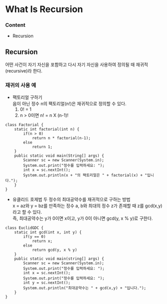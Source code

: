 # What Is Recursion
### Content
- Recursion

## Recursion
어떤 사건이 자기 자신을 포함하고 다시 자기 자신을 사용하여 정의될 때 재귀적(recursive)라 한다.

### 재귀의 사용 예
- 팩토리얼 구하기    
음이 아닌 정수 n의 팩토리얼(n!)은 재귀적으로 정의할 수 있다.
    1. 0! = 1
    2. n > 0이면 n! = n X (n-1)!
```
class Factorial { 
    static int factorial(int n) {
        if(n > 0)
            return n * factorial(n-1);
        else
            return 1;
    }
    public static void main(String[] args) {
        Scanner sc = new Scanner(System.in);
        System.out.print("정수를 입력하세요: ");
        int x = sc.nextInt();
        System.out.println(x + "의 팩토리얼은 " + factorial(x) + "입니다.");
    }
}
```

- 유클리드 호제법
두 정수의 최대공약수를 재귀적으로 구하는 방법    
x = az와 y = bz를 만족하는 정수 a, b와 최대의 정수 z가 존재할 때 z를 gcd(x,y)라고 할 수 있다.    
즉, 최대공약수는 y가 0이면 x이고, y가 0이 아니면 gcd(y, x % y)로 구한다.   
```
class EuclidGDC { 
    static int gcd(int x, int y) {
        if(y == 0)
            return x;
        else
            return gcd(y, x % y)
    }
    public static void main(string[] args) {
        Scanner sc = new Scanner(System.in);
        System.out.print("정수를 입력하세요: ");
        int x = sc.nextInt();
        System.out.print("정수를 입력하세요: ");
        int y = sc.nextInt();
        System.out.println("최대공약수는 " + gcd(x,y) + "입니다.");
    }
}
```
 
